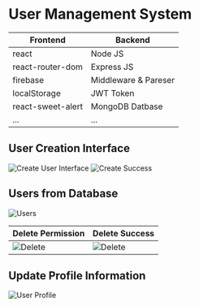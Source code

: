 # User Management System

| Frontend              | Backend                   |
|-----------------------|---------------------------|
| react                 |  Node JS                  |
| react-router-dom      | Express JS                |
| firebase              | Middleware & Pareser      |
| localStorage          | JWT Token                 |
| react-sweet-alert     | MongoDB Datbase           |
| ...                   | ...                       |

## User Creation Interface
![Create User Interface](https://i.ibb.co/fDtdgTw/create-User.png)
![Create Success](https://i.ibb.co/Hn30W4Y/created-User.png)

## Users from Database
![Users](https://i.ibb.co/NtkgDk6/allUser.png)


| Delete Permission     | Delete Success            |
|-----------------------|---------------------------|
|![Delete](https://i.ibb.co/hczQYth/Capture.png)| ![Delete](https://i.ibb.co/JvBm4pH/delete.png)|

## Update Profile Information
![User Profile ](https://i.ibb.co/DR8s84b/Capture.png)




